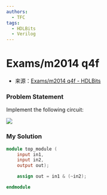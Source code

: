 ```yaml
---
authors:
  - TFC
tags:
  - HDLBits
  - Verilog
---
```

# Exams/m2014 q4f
- 来源：[Exams/m2014 q4f - HDLBits](https://hdlbits.01xz.net/wiki/Exams/m2014_q4f)

### Problem Statement
Implement the following circuit:

[![](https://hdlbits.01xz.net/mw/images/b/b6/Exams_m2014q4f.png)](https://hdlbits.01xz.net/wiki/File:Exams_m2014q4f.png)

### My Solution

```Verilog
module top_module (
    input in1,
    input in2,
    output out);

    assign out = in1 & (~in2);

endmodule
```